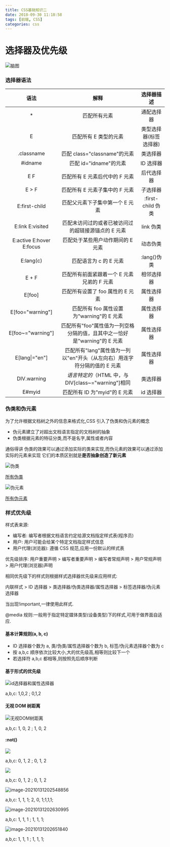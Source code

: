 ```yaml
---
title: CSS基础知识二
date: 2018-09-30 11:18:58
tags: [前端, CSS]
categories: css
---
```


# 选择器及优先级

![脑图](./assets/map.png)

### 选择器语法

|           语法           |                                   解释                                    |       选择器描述       |
| :----------------------: | :-----------------------------------------------------------------------: | :--------------------: |
|            \*            |                               匹配所有元素                                |       通配选择器       |
|            E             |                           匹配所有 E 类型的元素                           | 类型选择器(标签选择器) |
|        .classname        |                       匹配 class="classname"的元素                        |        类选择器        |
|         #idname          |                          匹配 id="idname"的元素                           |       ID 选择器        |
|           E F            |                      匹配所有 E 元素后代中的 F 元素                       |       后代选择器       |
|          E > F           |                      匹配所有 E 元素子集中的 F 元素                       |        子选择器        |
|      E:first-child       |                      匹配父元素下子集中第一个 E 元素                      |   :first-child 伪类    |
|     E:link E:visited     |            匹配未访问过的或者已被访问过的超链接源锚点的 E 元素            |       link 伪类        |
| E:active E:hover E:focus |                     匹配处于某些用户动作期间的 E 元素                     |        动态伪类        |
|        E:lang(c)         |                          匹配语言为 c 的 E 元素                           |      :lang()伪类       |
|          E + F           |                匹配所有前面紧跟着一个 E 元素兄弟的 F 元素                 |       相邻选择器       |
|          E[foo]          |                     匹配所有设置了 foo 属性的 E 元素                      |       属性选择器       |
|     E[foo="warning"]     |                 匹配所有 foo 属性设置为"warning"的 E 元素                 |       属性选择器       |
|    E[foo~="warning"]     | 匹配所有"foo"属性值为一列空格分隔的值，且其中之一恰好是"warning"的 E 元素 |       属性选择器       |
|    E[lang&#124;="en"]    | 匹配所有"lang"属性值为一列以"en"开头（从左向右）用连字符分隔的值的 E 元素 |       属性选择器       |
|       DIV.warning        |            _语言特定的_（HTML 中，与 DIV[class~="warning"]相同            |        类选择器        |
|          E#myid          |                       匹配所有 ID 为"myid"的 E 元素                       |       id 选择器        |

### 伪类和伪元素

为了允许根据文档树之外的信息来格式化,CSS 引入了伪类和伪元素的概念

- 伪元素建立了对超出文档语言指定的文档树的抽象
- 伪类根据元素的特征分类,而不是名字,属性或者内容

通俗得讲 伪类的效果可以通过添加实际的类来实现,而伪元素的效果可以通过添加实际的元素来实现
它们的本质区别就是**是否抽象创造了新元素**

![伪类](./assets/cssweilei.png)

[所有伪类](https://developer.mozilla.org/zh-CN/docs/Web/CSS/Pseudo-classes#%E6%A0%87%E5%87%86%E4%BC%AA%E7%B1%BB%E7%B4%A2%E5%BC%95)

![伪元素](./assets/cssweiyuansu.png)

[所有伪元素](https://developer.mozilla.org/zh-CN/docs/Web/CSS/Pseudo-elements#%E6%A0%87%E5%87%86%E4%BC%AA%E5%85%83%E7%B4%A0%E7%B4%A2%E5%BC%95)

### 样式优先级

样式表来源:

- 编写者: 编写者根据文档语言约定给源文档指定样式表(程序员)
- 用户: 用户可能会给某个特定文档指定样式信息
- 用户代理(浏览器): 遵循 CSS 规范,应用一份默认的样式表

优先级排序: 用户重要声明 > 编写者重要声明 > 编写者常规声明 > 用户常规声明 > 用户代理(浏览器)声明

相同优先级下的样式则根据样式选择器优先级来应用样式:

内联样式 > ID 选择器 > 类选择器/伪类选择器/属性选择器 > 标签选择器/伪元素选择器

当出现!important,一律使用此样式.

@media 规则:一般用于指定特定媒体类型(设备类型)下的样式,可用于做界面自适应.

#### 基本计算规则(a, b, c)

- ID 选择器个数为 a, 类/伪类/属性选择器个数为 b, 标签/伪元素选择器个数为 c
- 按 a,b,c 顺序依次比较大小,大的优先级高,相等则比较下一个
- 若选择符 a,b,c 都相等,则按照先后顺序判断

#### 基于形式的优先级

![id选择器和属性选择器](./assets/1.png)

a,b,c: 1,0,2 ; 0,1,2

#### 无视 DOM 树距离

![无视DOM树距离](./assets/2.png)

a,b,c: 1, 0, 2 ; 1, 0, 2

#### :not()

![](./assets/3.png)

a,b,c: 0, 1, 2 ; 0, 1, 2

![](./assets/4.png)

a,b,c: 0, 1, 2 ; 0, 1, 2

![image-20210131202548856](./assets/image-20210131202548856.png)

a,b,c: 1, 1, 1; 2, 0, 1;1,1,1;

![image-20210131202630995](./assets/image-20210131202630995.png)

a,b,c: 1, 1, 1 ; 1, 1, 1;

![image-20210131202651840](./assets/image-20210131202651840.png)

a,b,c: 1, 1, 1 ; 1, 1, 1;
